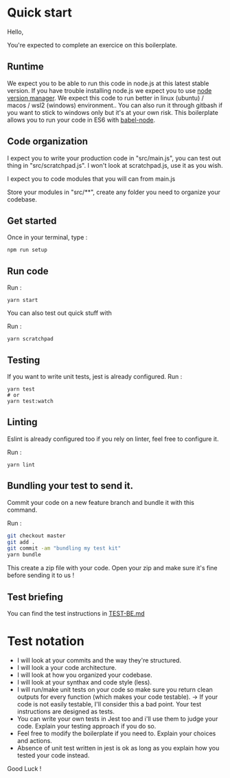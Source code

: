 # Quick start

Hello,

You're expected to complete an exercice on this boilerplate.

## Runtime

We expect you to be able to run this code in node.js at this latest stable version.
If you have trouble installing node.js we expect you to use [node version manager](https://github.com/nvm-sh/nvm#intro).
We expect this code to run better in linux (ubuntu) / macos / wsl2 (windows) environment..
You can also run it through gitbash if you want to stick to windows only but it's at your own risk.
This  boilerplate allows you to run your code in ES6 with [babel-node](https://babeljs.io/docs/en/babel-node).

## Code organization

I expect you to write your production code in "src/main.js", you can test out thing in "src/scratchpad.js".
I won't look at scratchpad.js, use it as you wish.

I expect you to code modules that you will can from main.js

Store your modules in "src/**", create any folder you need to organize your codebase.

## Get started

Once in your terminal, type : 

```
npm run setup
```

## Run code

Run :

```
yarn start
```

You can also test out quick stuff with

Run :

```
yarn scratchpad
```


## Testing

If you want to write unit tests, jest is already configured.
Run :
```
yarn test
# or
yarn test:watch
```

## Linting

Eslint is already configured too if you rely on linter, feel free to configure it.

Run :
```
yarn lint
```

## Bundling your test to send it.

Commit your code on a new feature branch and bundle it with this command.

Run :

```bash
git checkout master
git add .
git commit -am "bundling my test kit"
yarn bundle
```

This create a zip file with your code.
Open your zip and make sure it's fine before sending it to us ! 

## Test briefing

You can find the test instructions in [TEST-BE.md](./TEST-BE.md)

# Test notation

- I will look at your commits and the way they're structured.
- I will look a your code architecture.
- I will look at how you organized your codebase.
- I will look at your synthax and code style (less).
- I will run/make unit tests on your code so make sure you return clean outputs for every function (which makes your code testable).
  -> If your code is not easily testable, I'll consider this a bad point. Your test instructions are designed as tests.
- You can write your own tests in Jest too and i'll use them to judge your code. Explain your testing approach if you do so.
- Feel free to modify the boilerplate if you need to. Explain your choices and actions.
- Absence of unit test written in jest is ok as long as you explain how you tested your code instead.

Good Luck !